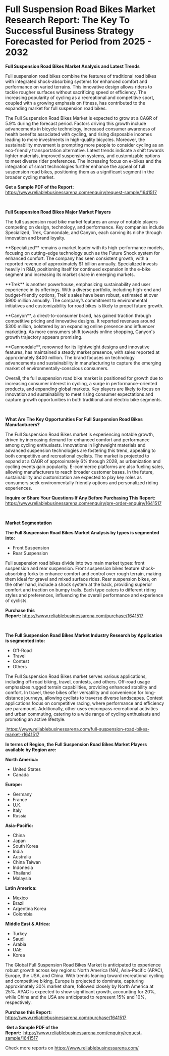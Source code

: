 <p><h1>Full Suspension Road Bikes Market Research Report: The Key To Successful Business Strategy Forecasted for Period from 2025 - 2032</h1></p><p><strong>Full Suspension Road Bikes Market Analysis and Latest Trends</strong></p>
<p><p>Full suspension road bikes combine the features of traditional road bikes with integrated shock-absorbing systems for enhanced comfort and performance on varied terrains. This innovative design allows riders to tackle rougher surfaces without sacrificing speed or efficiency. The increasing popularity of cycling as a recreational and competitive sport, coupled with a growing emphasis on fitness, has contributed to the expanding market for full suspension road bikes.</p><p>The Full Suspension Road Bikes Market is expected to grow at a CAGR of 5.9% during the forecast period. Factors driving this growth include advancements in bicycle technology, increased consumer awareness of health benefits associated with cycling, and rising disposable incomes leading to more investments in high-quality bicycles. Moreover, the sustainability movement is prompting more people to consider cycling as an eco-friendly transportation alternative. Latest trends indicate a shift towards lighter materials, improved suspension systems, and customizable options to meet diverse rider preferences. The increasing focus on e-bikes and the integration of smart technologies further enhance the appeal of full suspension road bikes, positioning them as a significant segment in the broader cycling market.</p></p>
<p><strong>Get a Sample PDF of the Report:&nbsp;</strong> <a href="https://www.reliablebusinessarena.com/enquiry/request-sample/1641517?utm_campaign=2217&utm_medium=2&utm_source=Github&utm_content=ia&utm_term=05042025&utm_id=full-suspension-road-bikes">https://www.reliablebusinessarena.com/enquiry/request-sample/1641517</a></p>
<p>&nbsp;</p>
<p><strong>Full Suspension Road Bikes Major Market Players</strong></p>
<p><p>The full suspension road bike market features an array of notable players competing on design, technology, and performance. Key companies include Specialized, Trek, Cannondale, and Canyon, each carving its niche through innovation and brand loyalty.</p><p>**Specialized** remains a market leader with its high-performance models, focusing on cutting-edge technology such as the Future Shock system for enhanced comfort. The company has seen consistent growth, with a reported revenue of approximately $1 billion annually. Specialized invests heavily in R&D, positioning itself for continued expansion in the e-bike segment and increasing its market share in emerging markets.</p><p>**Trek** is another powerhouse, emphasizing sustainability and user experience in its offerings. With a diverse portfolio, including high-end and budget-friendly options, Trek's sales have been robust, estimated at over $900 million annually. The company’s commitment to environmental initiatives and customizability for road bikes is likely to propel future growth.</p><p>**Canyon**, a direct-to-consumer brand, has gained traction through competitive pricing and innovative designs. It reported revenues around $300 million, bolstered by an expanding online presence and influencer marketing. As more consumers shift towards online shopping, Canyon's growth trajectory appears promising.</p><p>**Cannondale**, renowned for its lightweight designs and innovative features, has maintained a steady market presence, with sales reported at approximately $400 million. The brand focuses on technology advancements and sustainability in manufacturing to capture the emerging market of environmentally-conscious consumers.</p><p>Overall, the full suspension road bike market is positioned for growth due to increasing consumer interest in cycling, a surge in performance-oriented products, and expanding global markets. Key players are likely to focus on innovation and sustainability to meet rising consumer expectations and capture growth opportunities in both traditional and electric bike segments.</p></p>
<p>&nbsp;</p>
<p><strong>What Are The Key Opportunities For Full Suspension Road Bikes Manufacturers?</strong></p>
<p><p>The Full Suspension Road Bikes market is experiencing notable growth, driven by increasing demand for enhanced comfort and performance among cycling enthusiasts. Innovations in lightweight materials and advanced suspension technologies are fostering this trend, appealing to both competitive and recreational cyclists. The market is projected to expand at a CAGR of approximately 6% through 2028, as urbanization and cycling events gain popularity. E-commerce platforms are also fueling sales, allowing manufacturers to reach broader customer bases. In the future, sustainability and customization are expected to play key roles as consumers seek environmentally friendly options and personalized riding experiences.</p></p>
<p><strong>Inquire or Share Your Questions If Any Before Purchasing This Report:</strong> <a href="https://www.reliablebusinessarena.com/enquiry/pre-order-enquiry/1641517?utm_campaign=2217&utm_medium=2&utm_source=Github&utm_content=ia&utm_term=05042025&utm_id=full-suspension-road-bikes">https://www.reliablebusinessarena.com/enquiry/pre-order-enquiry/1641517</a></p>
<p>&nbsp;</p>
<p><strong>Market Segmentation</strong></p>
<p><strong>The Full Suspension Road Bikes Market Analysis by types is segmented into:</strong></p>
<p><ul><li>Front Suspension</li><li>Rear Suspension</li></ul></p>
<p><p>Full suspension road bikes divide into two main market types: front suspension and rear suspension. Front suspension bikes feature shock-absorbing forks to enhance comfort and control over rough terrain, making them ideal for gravel and mixed surface rides. Rear suspension bikes, on the other hand, include a shock system at the back, providing superior comfort and traction on bumpy trails. Each type caters to different riding styles and preferences, influencing the overall performance and experience of cyclists.</p></p>
<p><strong>Purchase this Report:&nbsp;</strong><a href="https://www.reliablebusinessarena.com/purchase/1641517?utm_campaign=2217&utm_medium=2&utm_source=Github&utm_content=ia&utm_term=05042025&utm_id=full-suspension-road-bikes">https://www.reliablebusinessarena.com/purchase/1641517</a></p>
<p>&nbsp;</p>
<p><strong>The Full Suspension Road Bikes Market Industry Research by Application is segmented into:</strong></p>
<p><ul><li>Off-Road</li><li>Travel</li><li>Contest</li><li>Others</li></ul></p>
<p><p>The Full Suspension Road Bikes market serves various applications, including off-road biking, travel, contests, and others. Off-road usage emphasizes rugged terrain capabilities, providing enhanced stability and comfort. In travel, these bikes offer versatility and convenience for long-distance journeys, allowing cyclists to traverse diverse landscapes. Contest applications focus on competitive racing, where performance and efficiency are paramount. Additionally, other uses encompass recreational activities and urban commuting, catering to a wide range of cycling enthusiasts and promoting an active lifestyle.</p></p>
<p><a href="https://www.reliablebusinessarena.com/full-suspension-road-bikes-market-r1641517?utm_campaign=2217&utm_medium=2&utm_source=Github&utm_content=ia&utm_term=05042025&utm_id=full-suspension-road-bikes">&nbsp;https://www.reliablebusinessarena.com/full-suspension-road-bikes-market-r1641517</a></p>
<p><strong>In terms of Region, the Full Suspension Road Bikes Market Players available by Region are:</strong></p>
<p>
    <p> <strong> North America: </strong>
        <ul>
            <li>United States</li>
            <li>Canada</li>
        </ul>
        </p> 
    <p> <strong> Europe: </strong>
        <ul>
            <li>Germany</li>
            <li>France</li>
            <li>U.K.</li>
            <li>Italy</li>
            <li>Russia</li>
        </ul>
        </p> 
    <p> <strong> Asia-Pacific: </strong>
        <ul>
            <li>China</li>
            <li>Japan</li>
            <li>South Korea</li>
            <li>India</li>
            <li>Australia</li>
            <li>China Taiwan</li>
            <li>Indonesia</li>
            <li>Thailand</li>
            <li>Malaysia</li>
        </ul>
        </p> 
    <p> <strong> Latin America: </strong>
        <ul>
            <li>Mexico</li>
            <li>Brazil</li>
            <li>Argentina Korea</li>
            <li>Colombia</li>
        </ul>
        </p> 
    <p> <strong> Middle East & Africa: </strong>
        <ul>
            <li>Turkey</li>
            <li>Saudi</li>
            <li>Arabia</li>
            <li>UAE</li>
            <li>Korea</li>
        </ul>
    </p>
    </p>
<p><p>The Global Full Suspension Road Bikes Market is anticipated to experience robust growth across key regions: North America (NA), Asia-Pacific (APAC), Europe, the USA, and China. With trends leaning toward recreational cycling and competitive biking, Europe is projected to dominate, capturing approximately 30% market share, followed closely by North America at 25%. APAC is expected to show significant growth, accounting for 20%, while China and the USA are anticipated to represent 15% and 10%, respectively.</p></p>
<p><strong>Purchase this Report: </strong><a href="https://www.reliablebusinessarena.com/purchase/1641517?utm_campaign=2217&utm_medium=2&utm_source=Github&utm_content=ia&utm_term=05042025&utm_id=full-suspension-road-bikes">https://www.reliablebusinessarena.com/purchase/1641517</a></p>
<p>&nbsp;<strong>Get a Sample PDF of the Report:&nbsp;&nbsp;</strong><a href="https://www.reliablebusinessarena.com/enquiry/request-sample/1641517?utm_campaign=2217&utm_medium=2&utm_source=Github&utm_content=ia&utm_term=05042025&utm_id=full-suspension-road-bikes">https://www.reliablebusinessarena.com/enquiry/request-sample/1641517</a></p>
<p><strong></strong></p>
<p>Check more reports on <a href="https://www.reliablebusinessarena.com/?utm_campaign=2217&utm_medium=2&utm_source=Github&utm_content=ia&utm_term=05042025&utm_id=full-suspension-road-bikes">https://www.reliablebusinessarena.com/</a></p>